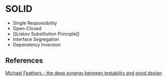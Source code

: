 # SOLID

- Single Responsibility
- Open-Closed
- [[Liskov Substitution Principle]]
- Interface Segregation
- Dependency Inversion

## References

[Michael Feathers - the deep synergy between testability and good design](https://www.youtube.com/watch?v=4cVZvoFGJTU)
